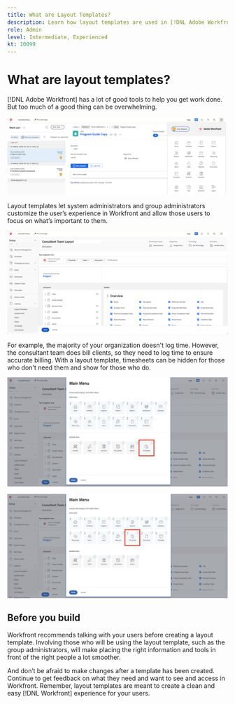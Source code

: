 ```yaml
---
title: What are Layout Templates?
description: Learn how layout templates are used in [!DNL Adobe Workfront] to customize what users see in the interface.
role: Admin
level: Intermediate, Experienced
kt: 10099
---
```

# What are layout templates?

[!DNL Adobe Workfront] has a lot of good tools to help you get work done. But too much of a good thing can be overwhelming. 

![Workfront Home and Main Menu](assets/what-are-layout-templates-01.png)

Layout templates let system administrators and group administrators customize the user’s experience in Workfront and allow those users to focus on what’s important to them.

![Workfront Home and Main Menu](assets/what-are-layout-templates-02.png)

For example, the majority of your organization doesn't log time. However, the consultant team does bill clients, so they need to log time to ensure accurate billing. With a layout template, timesheets can be hidden for those who don't need them and show for those who do.

![Workfront Home and Main Menu](assets/what-are-layout-templates-03.png)

![Workfront Home and Main Menu](assets/what-are-layout-templates-04.png)


## Before you build

Workfront recommends talking with your users before creating a layout template. Involving those who will be using the layout template, such as the group administrators, will make placing the right information and tools in front of the right people a lot smoother.

And don’t be afraid to make changes after a template has been created. Continue to get feedback on what they need and want to see and access in Workfront. Remember, layout templates are meant to create a clean and easy [!DNL Workfront] experience for your users.
